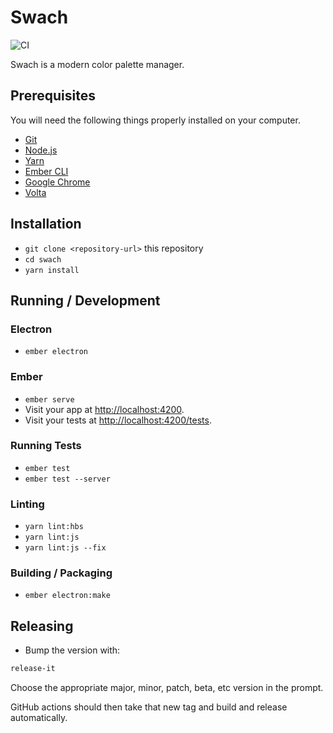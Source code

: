 # Swach

![CI](https://github.com/shipshapecode/swach/workflows/CI/badge.svg)

Swach is a modern color palette manager.

## Prerequisites

You will need the following things properly installed on your computer.

- [Git](https://git-scm.com/)
- [Node.js](https://nodejs.org/)
- [Yarn](https://yarnpkg.com/)
- [Ember CLI](https://ember-cli.com/)
- [Google Chrome](https://google.com/chrome/)
- [Volta](https://docs.volta.sh/guide/)

## Installation

- `git clone <repository-url>` this repository
- `cd swach`
- `yarn install`

## Running / Development

### Electron

- `ember electron`

### Ember

- `ember serve`
- Visit your app at [http://localhost:4200](http://localhost:4200).
- Visit your tests at [http://localhost:4200/tests](http://localhost:4200/tests).

### Running Tests

- `ember test`
- `ember test --server`

### Linting

- `yarn lint:hbs`
- `yarn lint:js`
- `yarn lint:js --fix`

### Building / Packaging

- `ember electron:make`

## Releasing

- Bump the version with:

```bash
release-it
```

Choose the appropriate major, minor, patch, beta, etc version in the prompt.

GitHub actions should then take that new tag and build and release automatically.

